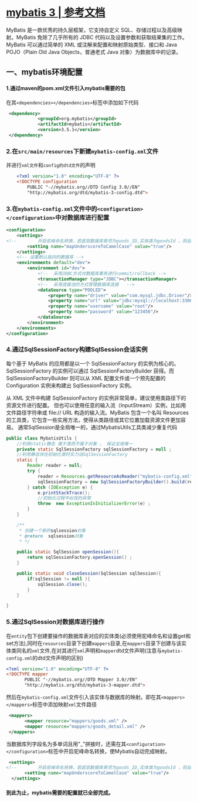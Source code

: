 # [mybatis 3 | 参考文档](https://mybatis.org/mybatis-3/zh/index.html)

MyBatis 是一款优秀的持久层框架，它支持自定义 SQL、存储过程以及高级映射。MyBatis 免除了几乎所有的 JDBC 代码以及设置参数和获取结果集的工作。
MyBatis 可以通过简单的 XML 或注解来配置和映射原始类型、接口和 Java POJO（Plain Old Java Objects，普通老式 Java 对象）为数据库中的记录。

## 一、mybatis环境配置
#### 1.通过maven的pom.xml文件引入mybatis需要的包</br>
 在其```<dependencies></dependencies>```标签中添加如下代码

```xml
 <dependency>
            <groupId>org.mybatis</groupId>
            <artifactId>mybatis</artifactId>
            <version>3.5.1</version>
 </dependency>
```
### 2.在```src/main/resources```下新建```mybatis-config.xml```文件</br>
并进行```xml文件```和```config的dtd文件```的声明
    
```xml
    <?xml version="1.0" encoding="UTF-8" ?>
    <!DOCTYPE configuration
        PUBLIC "-//mybatis.org//DTD Config 3.0//EN"
        "http://mybatis.org/dtd/mybatis-3-config.dtd">

```

### 3.在```mybatis-config.xml```文件中的```<configuration></configuration>```中对数据库进行配置
```xml
<configuration>
    <settings>
<!--        开启驼峰命名转换，若底层数据库表项为goods_ID,实体类为goodsId ，则自动转换-->
        <setting name="mapUnderscoreToCamelCase" value="true"/>
    </settings>
    <!-- 设置默认指向的数据库 -->
    <environments default="dev">
        <environment id="dev">
            <!--  采用JDBC方式对数据库事务进行commit/rollback -->
            <transactionManager type="JDBC"></transactionManager>
            <!--  采用连接池的方式管理数据库连接   -->
            <dataSource type="POOLED">
                <property name="driver" value="com.mysql.jdbc.Driver"/>
                <property name="url" value="jdbc:mysql://localhost:3306/babytun?useUnicode=true&amp;characterEncoding=UTF-8"/>
                <property name="username" value="root"/>
                <property name="password" value="123456"/>
            </dataSource>
        </environment>
    </environments>
</configuration>
```
### 4.通过SqlSessionFactory构建SqlSession会话实例
  每个基于 MyBatis 的应用都是以一个 SqlSessionFactory 的实例为核心的。SqlSessionFactory 的实例可以通过 SqlSessionFactoryBuilder 获得。而 SqlSessionFactoryBuilder 则可以从 XML 配置文件或一个预先配置的 Configuration 实例来构建出 SqlSessionFactory 实例。

从 XML 文件中构建 SqlSessionFactory 的实例非常简单，建议使用类路径下的资源文件进行配置。 但也可以使用任意的输入流（InputStream）实例，比如用文件路径字符串或 file:// URL 构造的输入流。MyBatis 包含一个名叫 Resources 的工具类，它包含一些实用方法，使得从类路径或其它位置加载资源文件更加容易。
通常SqlSession是全局唯一的，通过MybatisUtils工具类减少重复代码
```java
public class MybatisUtils {
    //利用static静态 属于类而不属于对象 ， 保证全局唯一
    private static SqlSessionFactory sqlSessionFactory = null ;
    //利用静态块在初始化类时实力话SqlSessionFactory
    static {
        Reader reader = null;
        try {
            reader = Resources.getResourceAsReader("mybatis-config.xml");
            sqlSessionFactory = new SqlSessionFactoryBuilder().build(reader) ;
        } catch (IOException e) {
            e.printStackTrace();
            //初始化过程中出现的异常
            throw  new ExceptionInInitializerError(e) ;
        }
    }

    /**
     * 创建一个新的sqlsession对象
     * @return  sqlsession对象
     * */

    public static SqlSession openSession(){
        return sqlSessionFactory.openSession() ;
    }

    public static void closeSession(SqlSession sqlSession){
        if(sqlSession != null ){
            sqlSession.close();
        }
    }

}
```
### 5.通过SqlSession对数据库进行操作
 在```entity```包下创建要操作的数据库表对应的实体类(必须使用驼峰命名和设置get和set方法),同时在```resources```目录下创建```mappers```目录,在```mappers```目录下创建与该实体类同名的```xml```文件,在对其进行```xml```声明和```mapper```dtd文件声明(注意与```mybatis-config.xml```的dtd文件声明的区别)
 ```xml
 <?xml version="1.0" encoding="UTF-8" ?>
<!DOCTYPE mapper
        PUBLIC "-//mybatis.org//DTD Mapper 3.0//EN"
        "http://mybatis.org/dtd/mybatis-3-mapper.dtd">
 ```
 
 然后在```mybatis-config.xml```文件引入该实体与数据库的映射。即在其```<mappers></mappers>```标签中添加映射```xml```文件路径
 ```xml
  <mappers>
        <mapper resource="mappers/goods.xml" />
        <mapper resource="mappers/goods_detail.xml" />
  </mappers>
 ```
 当数据库列字段名为多单词且用"_"拼接时，还需在其```<configuration></configuration>```标签中开启驼峰命名转换，使Mybatis自动完成映射。
 ```xml
  <settings>
<!--        开启驼峰命名转换，若底层数据库表项为goods_ID,实体类为goodsId ，则自动转换-->
        <setting name="mapUnderscoreToCamelCase" value="true"/>
   </settings>
 ```
 
 #### 到此为止，mybatis需要的配置就已全部完成。
 
 
 
 
